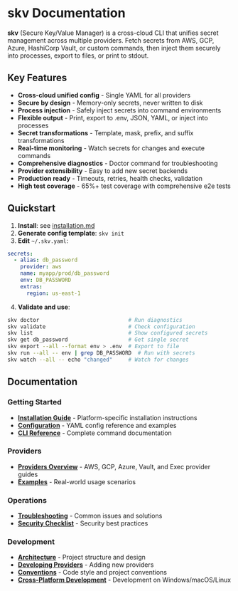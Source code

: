 # skv Documentation

**skv** (Secure Key/Value Manager) is a cross-cloud CLI that unifies secret management across multiple providers. Fetch secrets from AWS, GCP, Azure, HashiCorp Vault, or custom commands, then inject them securely into processes, export to files, or print to stdout.

## Key Features

- **Cross-cloud unified config** - Single YAML for all providers
- **Secure by design** - Memory-only secrets, never written to disk
- **Process injection** - Safely inject secrets into command environments
- **Flexible output** - Print, export to .env, JSON, YAML, or inject into processes
- **Secret transformations** - Template, mask, prefix, and suffix transformations
- **Real-time monitoring** - Watch secrets for changes and execute commands
- **Comprehensive diagnostics** - Doctor command for troubleshooting
- **Provider extensibility** - Easy to add new secret backends
- **Production ready** - Timeouts, retries, health checks, validation
- **High test coverage** - 65%+ test coverage with comprehensive e2e tests

## Quickstart

1. **Install**: see [installation.md](installation.md)
2. **Generate config template**: `skv init`
3. **Edit** `~/.skv.yaml`:

```yaml
secrets:
  - alias: db_password
    provider: aws
    name: myapp/prod/db_password
    env: DB_PASSWORD
    extras:
      region: us-east-1
```

4. **Validate and use**:

```bash
skv doctor                            # Run diagnostics
skv validate                          # Check configuration
skv list                              # Show configured secrets
skv get db_password                   # Get single secret
skv export --all --format env > .env  # Export to file
skv run --all -- env | grep DB_PASSWORD  # Run with secrets
skv watch --all -- echo "changed"     # Watch for changes
```

## Documentation

### Getting Started

- **[Installation Guide](installation.md)** - Platform-specific installation instructions
- **[Configuration](configuration.md)** - YAML config reference and examples
- **[CLI Reference](cli.md)** - Complete command documentation

### Providers

- **[Providers Overview](providers.md)** - AWS, GCP, Azure, Vault, and Exec provider guides
- **[Examples](examples.md)** - Real-world usage scenarios

### Operations

- **[Troubleshooting](troubleshooting.md)** - Common issues and solutions
- **[Security Checklist](security-checklist.md)** - Security best practices

### Development

- **[Architecture](dev/architecture.md)** - Project structure and design
- **[Developing Providers](dev/developing-providers.md)** - Adding new providers
- **[Conventions](dev/conventions.md)** - Code style and project conventions
- **[Cross-Platform Development](dev/cross-platform.md)** - Development on Windows/macOS/Linux
